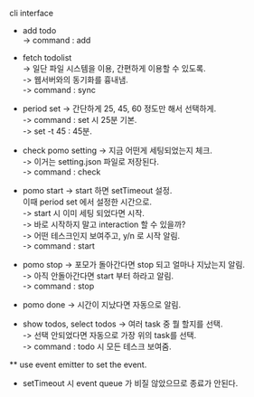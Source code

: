 
cli interface

- add todo  
-> command : add

- fetch todolist  
-> 일단 파일 시스템을 이용, 간편하게 이용할 수 있도록.  
-> 웹서버와의 동기화를 흉내냄.    
-> command : sync

- period set
-> 간단하게 25, 45, 60 정도만 해서 선택하게.  
-> command : set 시 25분 기본.  
-> set -t 45 : 45분.

- check pomo setting
-> 지금 어떤게 세팅되었는지 체크.  
-> 이거는 setting.json 파일로 저장된다.  
-> command : check

- pomo start
-> start 하면 setTimeout 설정.  
이때 period set 에서 설정한 시간으로.  
-> start 시 이미 세팅 되었다면 시작.  
-> 바로 시작하지 말고 interaction 할 수 있을까?  
-> 어떤 테스크인지 보여주고, y/n 로 시작 알림.  
-> command : start

- pomo stop
-> 포모가 돌아간다면 stop 되고 얼마나 지났는지 알림.  
-> 아직 안돌아간다면 start 부터 하라고 알림.  
-> command : stop

- pomo done
-> 시간이 지났다면 자동으로 알림.

- show todos, select todos
-> 여러 task 중 뭘 할지를 선택.  
-> 선택 안되었다면 자동으로 가장 위의 task를 선택.  
-> command : todo 시 모든 테스크 보여줌.  

** use event emitter to set the event.

* setTimeout 시 event queue 가 비질 않았으므로 종료가 안된다.  
